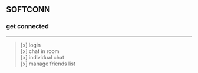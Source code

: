## SOFTCONN 
### get connected

---

> [x] login <br>
> [x] chat in room <br>
> [x] individual chat <br>
> [x] manage friends list <br>
